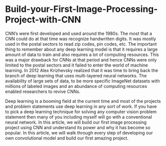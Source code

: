 # Build-your-First-Image-Processing-Project-with-CNN

CNN’s were first developed and used around the 1980s. The most that a CNN could do at that time was recognize handwritten digits. It was mostly used in the postal sectors to read zip codes, pin codes, etc. The important thing to remember about any deep learning model is that it requires a large amount of data to train and also requires a lot of computing resources. This was a major drawback for CNNs at that period and hence CNNs were only limited to the postal sectors and it failed to enter the world of machine learning.
In 2012 Alex Krizhevsky realized that it was time to bring back the branch of deep learning that uses multi-layered neural networks. The availability of large sets of data, to be more specific ImageNet datasets with millions of labeled images and an abundance of computing resources enabled researchers to revive CNNs.

Deep learning is a booming field at the current time and most of the projects and problem statements use deep learning in any sort of work.  If you have to pick a deep learning technique for solving any computer vision problem statement then many of you including myself will go with a conventional neural network.
In this article, we will build our first image processing project using CNN and understand its power and why it has become so popular. In this article, we will walk through every step of developing our own convolutional model and build our first amazing project.
